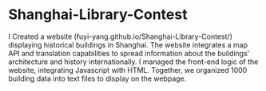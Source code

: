 # Shanghai-Library-Contest

I Created a website (fuyi-yang.github.io/Shanghai-Library-Contest/) displaying historical buildings in Shanghai. The website integrates a map API and translation capabilities to spread information about the buildings’ architecture and history internationally.
I managed the front-end logic of the website, integrating Javascript with HTML.
Together, we organized 1000 building data into text files to display on the webpage.
